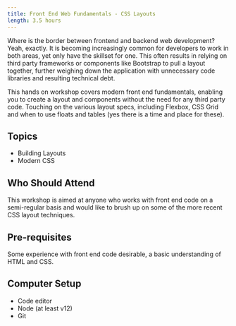 ```yaml
---
title: Front End Web Fundamentals - CSS Layouts
length: 3.5 hours
---
```


Where is the border between frontend and backend web development? Yeah, exactly. It is becoming increasingly common for developers to work in both areas, yet only have the skillset for one. This often results in relying on third party frameworks or components like Bootstrap to pull a layout together, further weighing down the application with unnecessary code libraries and resulting technical debt.

This hands on workshop covers modern front end fundamentals, enabling you to create a layout and components without the need for any third party code. Touching on the various layout specs, including Flexbox, CSS Grid and when to use floats and tables (yes there is a time and place for these).

<!-- excerpt -->

## Topics

- Building Layouts
- Modern CSS

## Who Should Attend

This workshop is aimed at anyone who works with front end code on a semi-regular basis and would like to brush up on some of the more recent CSS layout techniques.

## Pre-requisites

Some experience with front end code desirable, a basic understanding of HTML and CSS.

## Computer Setup

- Code editor
- Node (at least v12)
- Git
